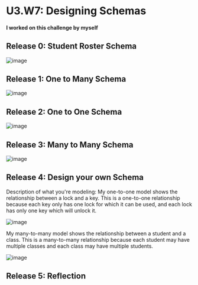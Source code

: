 # U3.W7: Designing Schemas


#### I worked on this challenge by myself


## Release 0: Student Roster Schema
![image](https://github.com/spencerolson/phase_0_unit_3/blob/master/week_7/imgs/students.png)


## Release 1: One to Many Schema
![image](https://github.com/spencerolson/phase_0_unit_3/blob/master/week_7/imgs/users_and_orders.png)


## Release 2: One to One Schema
![image](https://github.com/spencerolson/phase_0_unit_3/blob/master/week_7/imgs/users_and_facebook_accounts.png)



## Release 3: Many to Many Schema
![image](https://github.com/spencerolson/phase_0_unit_3/blob/master/week_7/imgs/authors_books_publishers.png)


## Release 4: Design your own Schema
Description of what you're modeling: My one-to-one model shows the relationship between a lock and a key. This is a one-to-one relationship because each key only has one lock for which it can be used, and each lock has only one key which will unlock it.

![image](https://github.com/spencerolson/phase_0_unit_3/blob/master/week_7/imgs/my_one_to_one.png)

My many-to-many model shows the relationship between a student and a class. This is a many-to-many relationship because each student may have multiple classes and each class may have multiple students.

![image](https://github.com/spencerolson/phase_0_unit_3/blob/master/week_7/imgs/my_many_to_many.png)

## Release 5: Reflection


